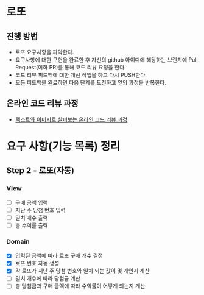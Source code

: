 # 로또
## 진행 방법
* 로또 요구사항을 파악한다.
* 요구사항에 대한 구현을 완료한 후 자신의 github 아이디에 해당하는 브랜치에 Pull Request(이하 PR)를 통해 코드 리뷰 요청을 한다.
* 코드 리뷰 피드백에 대한 개선 작업을 하고 다시 PUSH한다.
* 모든 피드백을 완료하면 다음 단계를 도전하고 앞의 과정을 반복한다.

## 온라인 코드 리뷰 과정
* [텍스트와 이미지로 살펴보는 온라인 코드 리뷰 과정](https://github.com/next-step/nextstep-docs/tree/master/codereview)

# 요구 사항(기능 목록) 정리
## Step 2 - 로또(자동)
### View
- [ ] 구매 금액 입력
- [ ] 지난 주 당첨 번호 입력
- [ ] 일치 개수 출력
- [ ] 총 수익률 출력
### Domain
- [X] 입력된 금액에 따라 로또 구매 개수 결정
- [X] 로또 번호 자동 생성
- [X] 각 로또가 지난 주 당첨 번호와 일치 되는 값이 몇 개인지 계산
- [ ] 일치 개수에 따라 당첨금 계산
- [ ] 총 당첨금과 구매 금액에 따라 수익률이 어떻게 되는지 계산

